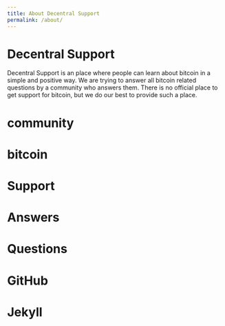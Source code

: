 ```yaml
---
title: About Decentral Support
permalink: /about/
---
```


# Decentral Support
Decentral Support is an place where people can learn about bitcoin in a simple and positive way. We are trying to answer all bitcoin related questions by a community who answers them. There is no official place to get support for bitcoin, but we do our best to provide such a place.


# community

# bitcoin

# Support

# Answers

# Questions

# GitHub

# Jekyll
